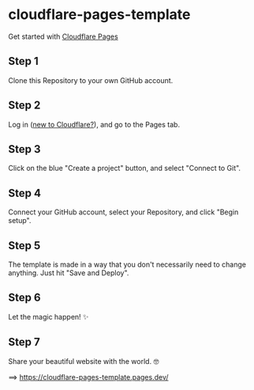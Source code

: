 # cloudflare-pages-template

Get started with [Cloudflare Pages](https://pages.cloudflare.com/)

## Step 1

Clone this Repository to your own GitHub account.

## Step 2

Log in ([new to Cloudflare?](https://developers.cloudflare.com/fundamentals/get-started/)), and go to the Pages tab.

## Step 3

Click on the blue "Create a project" button, and select "Connect to Git".

## Step 4

Connect your GitHub account, select your Repository, and click "Begin setup".

## Step 5

The template is made in a way that you don't necessarily need to change anything. Just hit "Save and Deploy".

## Step 6

Let the magic happen! ✨

## Step 7

Share your beautiful website with the world. 🤓

==> https://cloudflare-pages-template.pages.dev/
